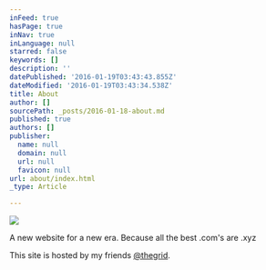 ```yaml
---
inFeed: true
hasPage: true
inNav: true
inLanguage: null
starred: false
keywords: []
description: ''
datePublished: '2016-01-19T03:43:43.855Z'
dateModified: '2016-01-19T03:43:34.538Z'
title: About
author: []
sourcePath: _posts/2016-01-18-about.md
published: true
authors: []
publisher:
  name: null
  domain: null
  url: null
  favicon: null
url: about/index.html
_type: Article

---
```

![](https://s3-us-west-2.amazonaws.com/the-grid-img/p/f81d5f41cc82fd4eff492b60366e41e1655f31f3.jpg)

A new website for a new era. Because all the best .com's are .xyz

This site is hosted by my friends [@thegrid][0].

[0]: https://twitter.com/thegrid